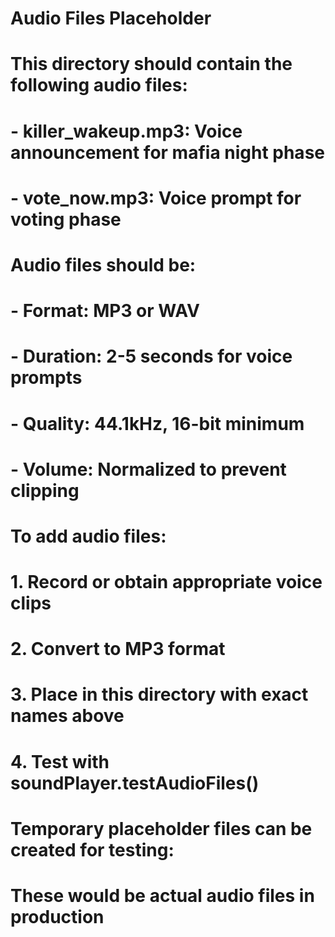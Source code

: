 # Audio Files Placeholder

#

# This directory should contain the following audio files:

# - killer_wakeup.mp3: Voice announcement for mafia night phase

# - vote_now.mp3: Voice prompt for voting phase

#

# Audio files should be:

# - Format: MP3 or WAV

# - Duration: 2-5 seconds for voice prompts

# - Quality: 44.1kHz, 16-bit minimum

# - Volume: Normalized to prevent clipping

#

# To add audio files:

# 1. Record or obtain appropriate voice clips

# 2. Convert to MP3 format

# 3. Place in this directory with exact names above

# 4. Test with soundPlayer.testAudioFiles()

# Temporary placeholder files can be created for testing:

# These would be actual audio files in production
